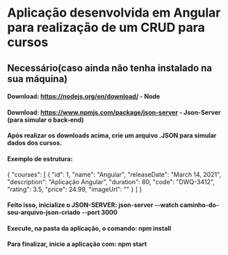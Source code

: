 # Aplicação desenvolvida em Angular para realização de um CRUD para cursos

## Necessário(caso ainda não tenha instalado na sua máquina)
#### Download: https://nodejs.org/en/download/ - Node
#### Download: https://www.npmjs.com/package/json-server - Json-Server (para simular o back-end)

#### Após realizar os downloads acima, crie um arquivo .JSON para simular dados dos cursos.
#### Exemplo de estrutura: 
{
  "courses": [
    {
      "id": 1,
      "name": "Angular",
      "releaseDate": "March 14, 2021",
      "description": "Aplicação Angular",
      "duration": 80,
      "code": "DWQ-3412",
      "rating": 3.5,
      "price": 24.99,
      "imageUrl": ""
    }
 ]
}

#### Feito isso, inicialize o JSON-SERVER: json-server --watch caminho-do-seu-arquivo-json-criado --port 3000
#### Execute, na pasta da aplicação, o comando: npm install
#### Para finalizar, inicie a aplicação com: npm start
